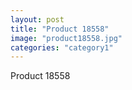 ```yaml
---
layout: post
title: "Product 18558"
image: "product18558.jpg"
categories: "category1"
---
```

Product 18558
